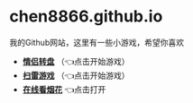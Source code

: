 # chen8866.github.io
我的Github网站，这里有一些小游戏，希望你喜欢
<br>


+ [**情侣转盘**](https://chen8866.github.io/couple/)
（👈点击开始游戏）
+ [**扫雷游戏**](https://chen8866.github.io/mine-hunter/index.html)
（👈点击开始游戏）
+ [**在线看烟花**](https://chen8866.github.io/firework/)
👈点击打开
